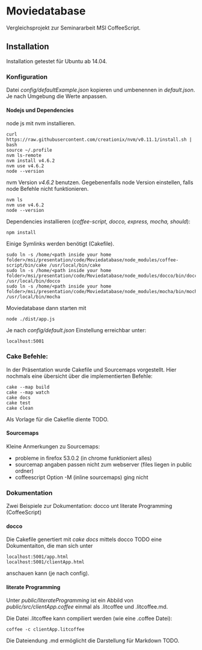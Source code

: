 # Moviedatabase
Vergleichsprojekt zur Seminararbeit MSI CoffeeScript.
## Installation
Installation getestet für Ubuntu ab 14.04.
### Konfiguration
Datei *config/defaultExample.json* kopieren und umbenennen in *default.json*. Je nach Umgebung die Werte anpassen.

#### Nodejs und Dependencies
node js mit nvm installieren. 
```
curl https://raw.githubusercontent.com/creationix/nvm/v0.11.1/install.sh | bash
source ~/.profile
nvm ls-remote
nvm install v4.6.2
nvm use v4.6.2
node --version
```
nvm Version _v4.6.2_ benutzen.
Gegebenenfalls node Version einstellen, falls node Befehle nicht funktionieren.
```
nvm ls
nvm use v4.6.2
node --version
```

Dependencies installieren (*coffee-script, docco, express, mocha, should*):
```
npm install
```
Einige Symlinks werden benötigt (Cakefile).
```
sudo ln -s /home/<path inside your home folder>/msi/presentation/code/Moviedatabase/node_modules/coffee-script/bin/cake /usr/local/bin/cake
sudo ln -s /home/<path inside your home folder>/msi/presentation/code/Moviedatabase/node_modules/docco/bin/docco /usr/local/bin/docco
sudo ln -s /home/<path inside your home folder>/msi/presentation/code/Moviedatabase/node_modules/mocha/bin/mocha /usr/local/bin/mocha
```
Moviedatabase dann starten mit 
```
node ./dist/app.js
```
Je nach *config/default.json* Einstellung erreichbar unter:
```
localhost:5001
```

### Cake Befehle:
In der Präsentation wurde Cakefile und Sourcemaps vorgestellt. Hier nochmals eine übersicht über die implementierten Befehle:
```
cake --map build
cake --map watch
cake docs
cake test
cake clean
```
Als Vorlage für die Cakefile diente TODO.
#### Sourcemaps
Kleine Anmerkungen zu Sourcemaps:
 - probleme in firefox 53.0.2 (in chrome funktioniert alles)
 - sourcemap angaben passen nicht zum webserver (files liegen in public ordner)
 - coffeescript Option -M (inline sourcemaps) ging nicht

### Dokumentation
Zwei Beispiele zur Dokumentation: docco unt literate Programming (CoffeeScript)
#### docco
Die Cakefile genertiert mit *cake docs* mittels docco TODO eine Dokumentaiton, die man sich unter
```
localhost:5001/app.html
localhost:5001/clientApp.html
```
anschauen kann (je nach config).
#### literate Programming
Unter *public/literateProgramming* ist ein Abbild von *public/src/clientApp.coffee* einmal als .litcoffee und .litcoffee.md. 

Die Datei .litcoffee kann compiliert werden (wie eine .coffee Datei):
```
coffee -c clientApp.litcoffee
```
Die Dateiendung .md ermöglicht die Darstellung für Markdown TODO.